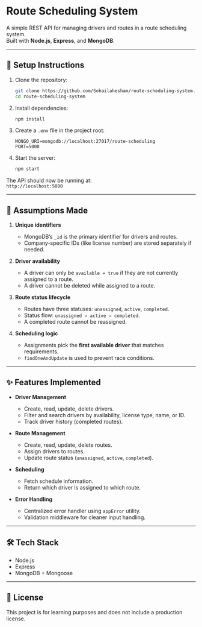 # Route Scheduling System

A simple REST API for managing drivers and routes in a route scheduling system.  
Built with **Node.js**, **Express**, and **MongoDB**.

---

## 🚀 Setup Instructions

1. Clone the repository:
   ```bash
   git clone https://github.com/Sohailahesham/route-scheduling-system.git
   cd route-scheduling-system
   ```

2. Install dependencies:
   ```bash
   npm install
   ```

3. Create a `.env` file in the project root:
   ```env
   MONGO_URI=mongodb://localhost:27017/route-scheduling
   PORT=5000
   ```

4. Start the server:
   ```bash
   npm start
   ```

The API should now be running at:  
`http://localhost:5000`

---

## 📌 Assumptions Made

1. **Unique identifiers**  
   - MongoDB’s `_id` is the primary identifier for drivers and routes.  
   - Company-specific IDs (like license number) are stored separately if needed.  

2. **Driver availability**  
   - A driver can only be `available = true` if they are not currently assigned to a route.  
   - A driver cannot be deleted while assigned to a route.  

3. **Route status lifecycle**  
   - Routes have three statuses: `unassigned`, `active`, `completed`.  
   - Status flow: `unassigned → active → completed`.  
   - A completed route cannot be reassigned.  

4. **Scheduling logic**  
   - Assignments pick the **first available driver** that matches requirements.  
   - `findOneAndUpdate` is used to prevent race conditions.    

---

## ✨ Features Implemented

- **Driver Management**  
  - Create, read, update, delete drivers.  
  - Filter and search drivers by availability, license type, name, or ID.  
  - Track driver history (completed routes).  

- **Route Management**  
  - Create, read, update, delete routes.  
  - Assign drivers to routes.  
  - Update route status (`unassigned`, `active`, `completed`).  

- **Scheduling**  
  - Fetch schedule information.
  - Return which driver is assigned to which route.

- **Error Handling**  
  - Centralized error handler using `appError` utility.  
  - Validation middleware for cleaner input handling.  

---

## 🛠 Tech Stack

- Node.js  
- Express  
- MongoDB + Mongoose  

---

## 📄 License

This project is for learning purposes and does not include a production license.
